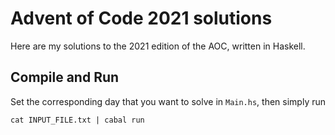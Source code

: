 # Advent of Code 2021 solutions

Here are my solutions to the 2021 edition of the AOC, written in Haskell.

## Compile and Run
Set the corresponding day that you want to solve in `Main.hs`, then simply run

```
cat INPUT_FILE.txt | cabal run
```
